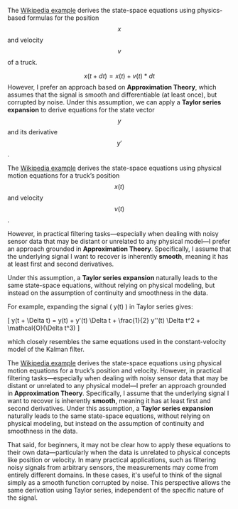 The [Wikipedia example](https://en.wikipedia.org/wiki/Kalman_filter#Example_application,_technical) derives the state-space equations using physics-based formulas for the position $$x$$ and velocity $$v$$ of a truck.

$$x(t+dt)=x(t)+v(t)*dt$$
 However, I prefer an approach based on **Approximation Theory**, which assumes that the signal is smooth and differentiable (at least once), but corrupted by noise. Under this assumption, we can apply a **Taylor series expansion** to derive equations for the state vector $$y$$ and its derivative $$y'$$.

 The [Wikipedia example](https://en.wikipedia.org/wiki/Kalman_filter#Example_application,_technical) derives the state-space equations using physical motion equations for a truck’s position $$x(t)$$ and velocity $$v(t)$$. 

However, in practical filtering tasks—especially when dealing with noisy sensor data that may be distant or unrelated to any physical model—I prefer an approach grounded in **Approximation Theory**. Specifically, I assume that the underlying signal I want to recover is inherently **smooth**, meaning it has at least first and second derivatives.

Under this assumption, a **Taylor series expansion** naturally leads to the same state-space equations, without relying on physical modeling, but instead on the assumption of continuity and smoothness in the data.

For example, expanding the signal \( y(t) \) in Taylor series gives:

\[
y(t + \Delta t) = y(t) + y'(t) \Delta t + \frac{1}{2} y''(t) \Delta t^2 + \mathcal{O}(\Delta t^3)
\]

which closely resembles the same equations used in the constant-velocity model of the Kalman filter.

The [Wikipedia example](https://en.wikipedia.org/wiki/Kalman_filter#Example_application,_technical) derives the state-space equations using physical motion equations for a truck’s position and velocity. However, in practical filtering tasks—especially when dealing with noisy sensor data that may be distant or unrelated to any physical model—I prefer an approach grounded in **Approximation Theory**. Specifically, I assume that the underlying signal I want to recover is inherently **smooth**, meaning it has at least first and second derivatives. Under this assumption, a **Taylor series expansion** naturally leads to the same state-space equations, without relying on physical modeling, but instead on the assumption of continuity and smoothness in the data.

That said, for beginners, it may not be clear how to apply these equations to their own data—particularly when the data is unrelated to physical concepts like position or velocity. In many practical applications, such as filtering noisy signals from arbitrary sensors, the measurements may come from entirely different domains. In these cases, it's useful to think of the signal simply as a smooth function corrupted by noise. This perspective allows the same derivation using Taylor series, independent of the specific nature of the signal.


